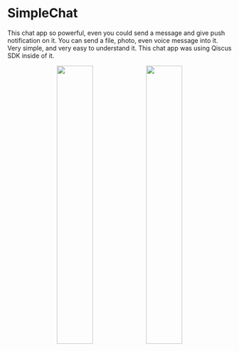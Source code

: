 # SimpleChat
This chat app so powerful, even you could send a message and give push notification on it. You can send a file, photo, even voice message into it. Very simple, and very easy to understand it. This chat app was using Qiscus SDK inside of it. 

<p align="center"><img src="https://docs.google.com/uc?id=0B6VEeRTfIQvmWXFpQkI5Q2FBY0E" width="40%" /><img src="https://docs.google.com/uc?id=0B6VEeRTfIQvmODJNWThzbkZYenc" width="40%" /></p>
